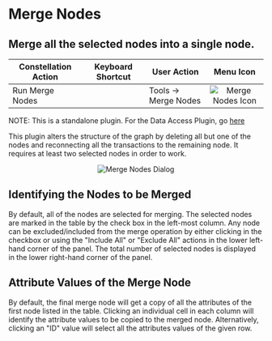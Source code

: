 # Merge Nodes

## Merge all the selected nodes into a single node.

<table class="table table-striped">
<thead>
<tr class="header">
<th>Constellation Action</th>
<th>Keyboard Shortcut</th>
<th>User Action</th>
<th style="text-align: center;">Menu Icon</th>
</tr>
</thead>
<tbody>
<tr class="odd">
<td>Run Merge Nodes</td>
<td></td>
<td>Tools -&gt; Merge Nodes</td>
<td style="text-align: center;"><img src="../constellation/CoreVisualGraph/src/au/gov/asd/tac/constellation/graph/visual/docs/resources/mergeNodes.png" alt="Merge Nodes Icon" /></td>
</tr>
</tbody>
</table>

NOTE: This is a standalone plugin. For the Data Access Plugin, go
[here](../constellation/CoreDataAccessView/src/au/gov/asd/tac/constellation/views/dataaccess/docs/merge-nodes.md)

This plugin alters the structure of the graph by deleting all but one of
the nodes and reconnecting all the transactions to the remaining node.
It requires at least two selected nodes in order to work.

<div style="text-align: center">

![Merge Nodes
Dialog](../constellation/CoreVisualGraph/src/au/gov/asd/tac/constellation/graph/visual/docs/resources/PermanentMergeNodes.png)

</div>

## Identifying the Nodes to be Merged

By default, all of the nodes are selected for merging. The selected
nodes are marked in the table by the check box in the left-most column.
Any node can be excluded/included from the merge operation by either
clicking in the checkbox or using the "Include All" or "Exclude All"
actions in the lower left-hand corner of the panel. The total number of
selected nodes is displayed in the lower right-hand corner of the panel.

## Attribute Values of the Merge Node

By default, the final merge node will get a copy of all the attributes
of the first node listed in the table. Clicking an individual cell in
each column will identify the attribute values to be copied to the
merged node. Alternatively, clicking an "ID" value will select all the
attributes values of the given row.
